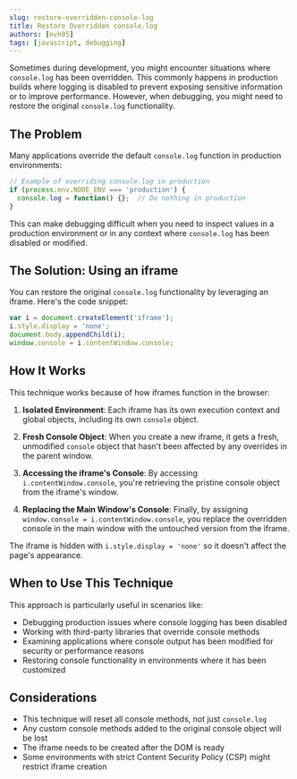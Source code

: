 ```yaml
---
slug: restore-overridden-console-log
title: Restore Overridden console.log
authors: [nvh95]
tags: [javascript, debugging]
---
```


Sometimes during development, you might encounter situations where `console.log` has been overridden. This commonly happens in production builds where logging is disabled to prevent exposing sensitive information or to improve performance. However, when debugging, you might need to restore the original `console.log` functionality.

<!-- truncate -->

## The Problem

Many applications override the default `console.log` function in production environments:

```js
// Example of overriding console.log in production
if (process.env.NODE_ENV === 'production') {
  console.log = function() {};  // Do nothing in production
}
```

This can make debugging difficult when you need to inspect values in a production environment or in any context where `console.log` has been disabled or modified.

## The Solution: Using an iframe

You can restore the original `console.log` functionality by leveraging an iframe. Here's the code snippet:

```js
var i = document.createElement('iframe');
i.style.display = 'none';
document.body.appendChild(i);
window.console = i.contentWindow.console;
```

## How It Works

This technique works because of how iframes function in the browser:

1. **Isolated Environment**: Each iframe has its own execution context and global objects, including its own `console` object.

2. **Fresh Console Object**: When you create a new iframe, it gets a fresh, unmodified `console` object that hasn't been affected by any overrides in the parent window.

3. **Accessing the iframe's Console**: By accessing `i.contentWindow.console`, you're retrieving the pristine console object from the iframe's window.

4. **Replacing the Main Window's Console**: Finally, by assigning `window.console = i.contentWindow.console`, you replace the overridden console in the main window with the untouched version from the iframe.

The iframe is hidden with `i.style.display = 'none'` so it doesn't affect the page's appearance.

## When to Use This Technique

This approach is particularly useful in scenarios like:

- Debugging production issues where console logging has been disabled
- Working with third-party libraries that override console methods
- Examining applications where console output has been modified for security or performance reasons
- Restoring console functionality in environments where it has been customized

## Considerations

- This technique will reset all console methods, not just `console.log`
- Any custom console methods added to the original console object will be lost
- The iframe needs to be created after the DOM is ready
- Some environments with strict Content Security Policy (CSP) might restrict iframe creation
